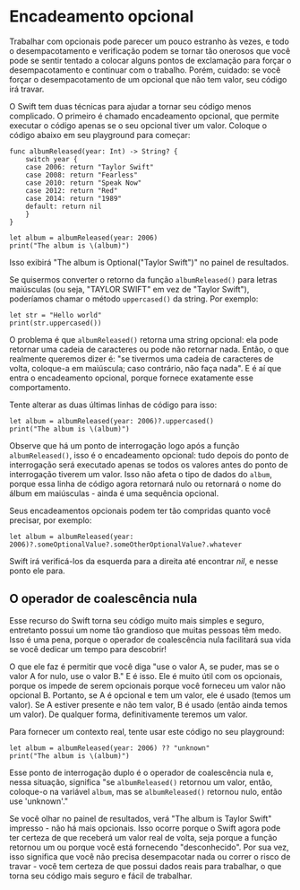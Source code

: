 # Encadeamento opcional

<!-- YOUTUBE: S8-QO2wUbRg -->

Trabalhar com opcionais pode parecer um pouco estranho às vezes, e todo o desempacotamento e verificação podem se tornar tão onerosos que você pode se sentir tentado a colocar alguns pontos de exclamação para forçar o desempacotamento e continuar com o trabalho. Porém, cuidado: se você forçar o desempacotamento de um opcional que não tem valor, seu código irá travar.

O Swift tem duas técnicas para ajudar a tornar seu código menos complicado. O primeiro é chamado encadeamento opcional, que permite executar o código apenas se o seu opcional tiver um valor. Coloque o código abaixo em seu playground para começar:

    func albumReleased(year: Int) -> String? {
        switch year {
        case 2006: return "Taylor Swift"
        case 2008: return "Fearless"
        case 2010: return "Speak Now"
        case 2012: return "Red"
        case 2014: return "1989"
        default: return nil
        }
    }

    let album = albumReleased(year: 2006)
    print("The album is \(album)")

Isso exibirá "The album is Optional("Taylor Swift")" no painel de resultados.

Se quisermos converter o retorno da função `albumReleased()` para letras maiúsculas (ou seja, "TAYLOR SWIFT" em vez de "Taylor Swift"), poderíamos chamar o método `uppercased()` da string. Por exemplo:

    let str = "Hello world"
    print(str.uppercased())

O problema é que `albumReleased()` retorna uma string opcional: ela pode retornar uma cadeia de caracteres ou pode não retornar nada. Então, o que realmente queremos dizer é: "se tivermos uma cadeia de caracteres de volta, coloque-a em maiúscula; caso contrário, não faça nada". E é aí que entra o encadeamento opcional, porque fornece exatamente esse comportamento.

Tente alterar as duas últimas linhas de código para isso:

    let album = albumReleased(year: 2006)?.uppercased()
    print("The album is \(album)")

Observe que há um ponto de interrogação logo após a função `albumReleased()`, isso é o encadeamento opcional: tudo depois do ponto de interrogação será executado apenas se todos os valores antes do ponto de interrogação tiverem um valor. Isso não afeta o tipo de dados do `album`, porque essa linha de código agora retornará nulo ou retornará o nome do álbum em maiúsculas - ainda é uma sequência opcional.

Seus encadeamentos opcionais podem ter tão compridas quanto você precisar, por exemplo:

    let album = albumReleased(year: 2006)?.someOptionalValue?.someOtherOptionalValue?.whatever

Swift irá verificá-los da esquerda para a direita até encontrar *nil*, e nesse ponto ele para.


## O operador de coalescência nula

Esse recurso do Swift torna seu código muito mais simples e seguro, entretanto possui um nome tão grandioso que muitas pessoas têm medo. Isso é uma pena, porque o operador de coalescência nula facilitará sua vida se você dedicar um tempo para descobrir!

O que ele faz é permitir que você diga "use o valor A, se puder, mas se o valor A for nulo, use o valor B." E é isso. Ele é muito útil com os opcionais, porque os impede de serem opcionais porque você forneceu um valor não opcional B. Portanto, se A é opcional e tem um valor, ele é usado (temos um valor). Se A estiver presente e não tem valor, B é usado (então ainda temos um valor). De qualquer forma, definitivamente teremos um valor.

Para fornecer um contexto real, tente usar este código no seu playground:

    let album = albumReleased(year: 2006) ?? "unknown"
    print("The album is \(album)")

Esse ponto de interrogação duplo é o operador de coalescência nula e, nessa situação, significa "se `albumReleased()` retornou um valor, então, coloque-o na variável `album`, mas se `albumReleased()` retornou nulo, então use 'unknown'."

Se você olhar no painel de resultados, verá "The album is Taylor Swift" impresso - não há mais opcionais. Isso ocorre porque o Swift agora pode ter certeza de que receberá um valor real de volta, seja porque a função retornou um ou porque você está fornecendo "desconhecido". Por sua vez, isso significa que você não precisa desempacotar nada ou correr o risco de travar - você tem certeza de que possui dados reais para trabalhar, o que torna seu código mais seguro e fácil de trabalhar.
